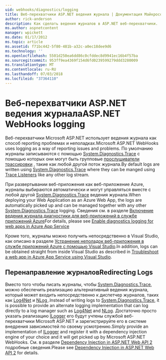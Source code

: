 ```yaml
---
uid: webhooks/diagnostics/logging
title: Веб-перехватчики ASP.NET ведения журнала | Документация Майкрософт
author: rick-anderson
description: Как сделать ведения журналов в ASP.NET веб-перехватчики.
ms.author: aspnetcontent
manager: wpickett
ms.date: 01/17/2012
ms.topic: article
ms.assetid: f71bc442-5f80-481b-a32c-a0ec18dee9d6
ms.technology: ''
ms.openlocfilehash: 5501d250ea6dd86c0cfddec8d9941ec16b4f57ba
ms.sourcegitcommit: 953ff9ea4369f154d6fd0239599279ddd3280009
ms.translationtype: MT
ms.contentlocale: ru-RU
ms.lasthandoff: 07/03/2018
ms.locfileid: "37364110"
---
```

# <a name="aspnet-webhooks-logging"></a><span data-ttu-id="1c6ac-103">Веб-перехватчики ASP.NET ведения журнала</span><span class="sxs-lookup"><span data-stu-id="1c6ac-103">ASP.NET WebHooks logging</span></span>

<span data-ttu-id="1c6ac-104">Веб-перехватчики Microsoft ASP.NET использует ведения журнала как способ reporting проблемах и неполадках.</span><span class="sxs-lookup"><span data-stu-id="1c6ac-104">Microsoft ASP.NET WebHooks uses logging as a way of reporting issues and problems.</span></span> <span data-ttu-id="1c6ac-105">По умолчанию журналы записываются с помощью [System.Diagnostics.Trace](https://msdn.microsoft.com/library/system.diagnostics.trace) с помощью которых они могут быть групповые [прослушиватели трассировки](https://msdn.microsoft.com/library/system.diagnostics.tracelistener.aspx) , такие как любой другой поток журнала.</span><span class="sxs-lookup"><span data-stu-id="1c6ac-105">By default logs are written using [System.Diagnostics.Trace](https://msdn.microsoft.com/library/system.diagnostics.trace) where they can be manged using [Trace Listeners](https://msdn.microsoft.com/library/system.diagnostics.tracelistener.aspx) like any other log stream.</span></span>

<span data-ttu-id="1c6ac-106">При развертывании веб-приложения как веб-приложение Azure, журналы выбираются автоматически и могут управляться вместе с любой другой [System.Diagnostics.Trace](https://msdn.microsoft.com/library/system.diagnostics.trace) ведения журнала.</span><span class="sxs-lookup"><span data-stu-id="1c6ac-106">When deploying your Web Application as an Azure Web App, the logs are automatically picked up and can be managed together with any other [System.Diagnostics.Trace](https://msdn.microsoft.com/library/system.diagnostics.trace) logging.</span></span> <span data-ttu-id="1c6ac-107">Сведения см. в разделе [Включение ведения журнала диагностики для веб-приложений в службе приложений Azure](https://azure.microsoft.com/documentation/articles/web-sites-enable-diagnostic-log/)</span><span class="sxs-lookup"><span data-stu-id="1c6ac-107">For details, please see [Enable diagnostics logging for web apps in Azure App Service](https://azure.microsoft.com/documentation/articles/web-sites-enable-diagnostic-log/)</span></span>

<span data-ttu-id="1c6ac-108">Кроме того, журналы можно получить непосредственно в Visual Studio, как описано в разделе [Устранение неполадок веб-приложения в службе приложений Azure с помощью Visual Studio](https://azure.microsoft.com/documentation/articles/web-sites-dotnet-troubleshoot-visual-studio/#webserverlogs).</span><span class="sxs-lookup"><span data-stu-id="1c6ac-108">In addition, logs can be obtained straight from inside Visual Studio as described in [Troubleshoot a web app in Azure App Service using Visual Studio](https://azure.microsoft.com/documentation/articles/web-sites-dotnet-troubleshoot-visual-studio/#webserverlogs).</span></span>

## <a name="redirecting-logs"></a><span data-ttu-id="1c6ac-109">Перенаправление журналов</span><span class="sxs-lookup"><span data-stu-id="1c6ac-109">Redirecting Logs</span></span>

<span data-ttu-id="1c6ac-110">Вместо того чтобы писать журналы, чтобы [System.Diagnostics.Trace](https://msdn.microsoft.com/library/system.diagnostics.trace), можно обеспечить реализацию альтернативный ведения журнала, который может входить непосредственно к диспетчер журналов, таких как [Log4Net](http://logging.apache.org/log4net/) и [NLog ](http://nlog-project.org/).</span><span class="sxs-lookup"><span data-stu-id="1c6ac-110">Instead of writing logs to [System.Diagnostics.Trace](https://msdn.microsoft.com/library/system.diagnostics.trace), it is possible to provide an alternate logging implementation that can log directly to a log manager such as [Log4Net](http://logging.apache.org/log4net/) and [NLog](http://nlog-project.org/).</span></span> <span data-ttu-id="1c6ac-111">Достаточно просто указать реализацию [ILogger](https://github.com/aspnet/WebHooks/blob/master/src/Microsoft.AspNet.WebHooks.Common/Diagnostics/ILogger.cs) его будут учтены службой веб-перехватчики Microsoft ASP.NET и зарегистрируйте его в системе внедрения зависимостей по своему усмотрению.</span><span class="sxs-lookup"><span data-stu-id="1c6ac-111">Simply provide an implementation of [ILogger](https://github.com/aspnet/WebHooks/blob/master/src/Microsoft.AspNet.WebHooks.Common/Diagnostics/ILogger.cs) and register it with a dependency injection engine of your choice and it will get picked up by Microsoft ASP.NET WebHooks.</span></span> <span data-ttu-id="1c6ac-112">См. в разделе [Dependency Injection in ASP.NET Web API 2](https://www.asp.net/web-api/overview/advanced/dependency-injection) подробные сведения.</span><span class="sxs-lookup"><span data-stu-id="1c6ac-112">Please see [Dependency Injection in ASP.NET Web API 2](https://www.asp.net/web-api/overview/advanced/dependency-injection) for details.</span></span>
